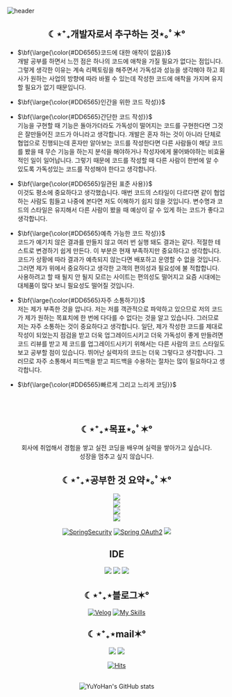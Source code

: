 ![header](https://capsule-render.vercel.app/api?type=waving&color=auto&height=300&weight=1000&section=header&text=Study%20Web&fontSize=90) 

<div align=center><h2> ☾⋆⁺₊개발자로서 추구하는 것⋆｡ﾟ✶° </h2></div>

- <sapn>$\bf{\large{\color{#DD6565}코드에 대한 애착이 없음}}$</span><br/>
개발 공부를 하면서 느낀 점은 하나의 코드에 애착을 가질 필요가 없다는 점입니다. 그렇게 생각한 이유는 계속 리펙토링을 해주면서 가독성과 성능을 생각해야 하고 회사가 원하는 사업의 방향에 따라 바뀔 수 있는데 작성한 코드에 애착을 가지며 유지할 필요가 없기 때문입니다.

- <sapn>$\bf{\large{\color{#DD6565}인간을 위한 코드 작성}}$</span> <br/>
- <sapn>$\bf{\large{\color{#DD6565}간단한 코드 작성}}$</span><br/>
기능을 구현할 때 기능은 돌아가더라도 가독성이 떨어지는 코드를 구현한다면 그것은 잘만들어진 코드가 아니라고 생각합니다. 개발은 혼자 하는 것이 아니라 단체로 협업으로 진행되는데 혼자만 알아보는 코드를 작성한다면 다른 사람들이 해당 코드를 봤을 때 무슨 기능을 하는지 분석을 해야하거나 작성자에게 물어봐야하는 비효율적인 일이 일어납니다. 그렇기 때문에 코드를 작성할 때 다른 사람이 한번에 알 수 있도록 가독성있는 코드를 작성해야 한다고 생각합니다.  

- <sapn>$\bf{\large{\color{#DD6565}일관된 표준 사용}}$</span><br/>
이것도 평소에 중요하다고 생각했습니다. 매번 코드의 스타일이 다르다면 같이 협업하는 사람도 힘들고 나중에 본다면 저도 이해하기 쉽지 않을 것입니다. 변수명과 코드의 스타일은 유지해서 다른 사람이 봤을 때 예상이 갈 수 있게 하는 코드가 좋다고 생각합니다.
- <sapn>$\bf{\large{\color{#DD6565}예측 가능한 코드 작성}}$</span> <br/>
코드가 예기치 않은 결과를 만들지 않고 여러 번 실행 돼도 결과는 같다. 적절한 테스트로 변경하기 쉽게 만든다. 이 부분은 현재 부족하지만 중요하다고 생각합니다. 코드가 상황에 따라 결과가 예측되지 않는다면 배포하고 운영할 수 없을 것입니다. 그러면 제가 위에서 중요하다고 생각한 고객의 편의성과 필요성에 불 적합합니다. 사용하려고 할 때 될지 안 될지 모르는 사이트는 편의성도 떨어지고 요즘 시대에는 대체품이 많다 보니 필요성도 떨어질 것입니다.
- <sapn>$\bf{\large{\color{#DD6565}자주 소통하기}}$</span> <br/>
저는 제가 부족한 것을 압니다. 저는 저를 객관적으로 파악하고 있으므로 저의 코드가 제가 원하는 목표치에 한 번에 다다를 수 없다는 것을 알고 있습니다. 그러므로 저는 자주 소통하는 것이 중요하다고 생각합니다. 일단, 제가 작성한 코드를 제대로 작성이 되었는지 점검을 받고 더욱 업그레이드시키고 더욱 가독성이 좋게 만들려면 코드 리뷰를 받고 제 코드를 업그레이드시키기 위해서는 다른 사람의 코드 스타일도 보고 공부할 점이 있습니다. 뛰어난 실력자의 코드는 더욱 그렇다고 생각합니다. 그러므로 자주 소통해서 피드백을 받고 피드백을 수용하는 절차는 많이 필요하다고 생각합니다.
- <sapn>$\bf{\large{\color{#DD6565}빠르게 그리고 느리게 코딩}}$</span><br/>
<br />
 <br />
<div align=center><h2> ☾⋆⁺₊⋆목표⋆｡ﾟ✶° </h2>
 회사에 취업해서 경험을 쌓고 실전 코딩을 배우며 실력을 쌓아가고 싶습니다. <br/>
 성장을 멈추고 싶지 않습니다.

</div>


</div> 


<div align=center>
<h2 style="text-align :center">☾⋆⁺₊⋆공부한 것 요약⋆｡ﾟ✶°</h2>
<p align="center">
  <a href="https://skillicons.dev">
    <img src="https://skillicons.dev/icons?i=java,spring,html,css,js,react,jenkins,githubactions" /> <br/>
   <img src="https://skillicons.dev/icons?i=aws,docker,git,github,mysql,elasticsearch,gradle,grafana" /> <br/>
   <img src="https://skillicons.dev/icons?i=kafka,kubernetes,linux,mongodb,nginx,postman,prometheus" /> <br/>
   <img src="https://skillicons.dev/icons?i=rabbitmq,redis,tailwind,ubuntu,visualstudio,vite" />
  </a>
</p>


 [![SpringSecurity](https://img.shields.io/badge/SpringSecurity-6DB33F?style=flat-square&logo=SpringSecurity&logoColor=black)](https://github.com/YuYoHan/SpringSecurity)
  [![Spring OAuth2](https://img.shields.io/badge/OAuth2-000000?style=flat-square&logo=OAuth2&logoColor=black)](https://github.com/YuYoHan/SpringSecurity_OAuth2_jwt)
  <img src="https://img.shields.io/badge/thymeleaf-005F0F?style=flat-square&logo=thymeleaf&logoColor=white">
 

<h2>IDE</h2>
<img src="https://img.shields.io/badge/Visual Studio Code-007ACC?style=flat-square&logo=VisualStudioCode&logoColor=white">
 <img src="https://img.shields.io/badge/IntelliJ IDEA-000000?style=flat-square&logo=IntelliJIDEA&logoColor=white">
 <img src="https://img.shields.io/badge/Eclipse IDE-2C2255?style=flat-square&logo=EclipseIDE&logoColor=white">

<h2 style="text-align :center">☾⋆⁺₊⋆블로그✶°</h2>

[![Velog](https://img.shields.io/badge/Velog-61DAFB?style=flat-square&logo=Velog&logoColor=black)](https://velog.io/@zxzz45/series)
[![My Skills](https://skillicons.dev/icons?i=notion)]([https://skillicons.dev](https://plaid-argument-614.notion.site/John-s-Log-af15779a74c6431e81bd119f9adda522?pvs=4))
 
 <h2 style="text-align:center">☾⋆⁺₊⋆mail✶°</h2>
 <a href="mailto:zxzz8014@naver.com"><img src="https://img.shields.io/badge/Naver-03C75A?style=flat-square&logo=Naver&logoColor=white&link=mailto:zxzz8014@naver.com"/></a>
<a href="mailto:dbekdms14744@gmail.com"><img src="https://img.shields.io/badge/Gmail-D0A9F5?style=flat-square&logo=Gmail&logoColor=white&link=mailto:dbekdms14744@gmail.com"/></a>
   
<br />


 
[![Hits](https://hits.seeyoufarm.com/api/count/incr/badge.svg?url=https%3A%2F%2Fgithub.com%2FYuYoHan&count_bg=%2379C83D&title_bg=%23555555&icon=&icon_color=%2335DFF1&title=hits&edge_flat=false)]()
 <br />
 <br />
 
 ![YuYoHan's GitHub stats](https://github-readme-stats.vercel.app/api?username=YuYoHan&show_icons=true&theme=radical)
</div>
  

